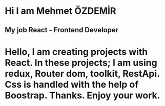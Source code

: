 # Hi I am Mehmet ÖZDEMİR

## My job React - Frontend Developer

# Hello, I am creating projects with React. In these projects; I am using redux, Router dom, toolkit, RestApi. Css is handled with the help of Boostrap. Thanks. Enjoy your work.


